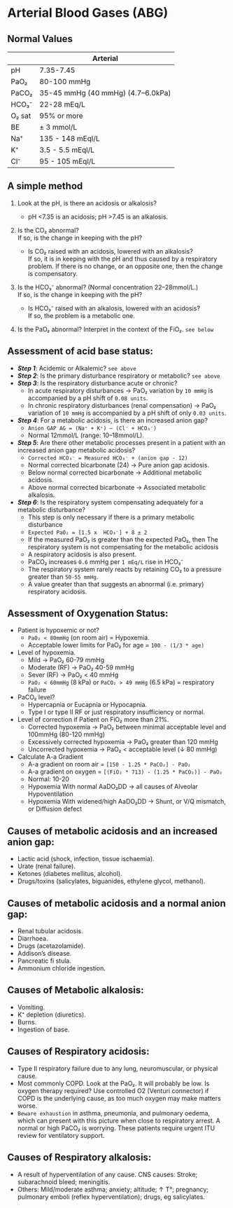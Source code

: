 # Arterial Blood Gases (ABG)

## Normal Values

|        | Arterial                          |
| ------ | --------------------------------- |
| pH     | 7.35-7.45                         |
| PaO₂   | 80-100 mmHg                       |
| PaCO₂  | 35-45 mmHg (40 mmHg) (4.7–6.0kPa) |
| HCO₃⁻  | 22-28 mEq/L                       |
| O₂ sat | 95% or more                       |
| BE     | ± 3 mmol/L                        |
| Na⁺    | 135 - 148 mEql/L                  |
| K⁺     | 3.5 - 5.5 mEql/L                  |
| Cl⁻    | 95 - 105 mEql/L                   |

## A simple method

1. Look at the pH, is there an acidosis or alkalosis?

   - pH <7.35 is an acidosis; pH >7.45 is an alkalosis.

2. Is the CO₂ abnormal?  
   If so, is the change in keeping with the pH?

   - Is CO₂ raised with an acidosis, lowered with an alkalosis?  
     If so, it is in keeping with the pH and thus caused by a respiratory problem. If
     there is no change, or an opposite one, then the change is compensatory.

3. Is the HCO₃⁻ abnormal? (Normal concentration 22–28mmol/L.)  
   If so, is the change in keeping with the pH?

   - Is HCO₃⁻ raised with an alkalosis, lowered with an acidosis?  
     If so, the problem is a metabolic one.

4. Is the PaO₂ abnormal? Interpret in the context of the FiO₂. `see below`

## Assessment of acid base status:

- **_Step 1_**: Acidemic or Alkalemic? `see above`
- **_Step 2_**: Is the primary disturbance respiratory or metabolic? `see above`
- **_Step 3_**: Is the respiratory disturbance acute or chronic?
  - In acute respiratory disturbances → PaO₂ variation by `10 mmHg` is accompanied by a pH shift of `0.08 units`.
  - In chronic respiratory disturbances (renal compensation) → PaO₂ variation of `10 mmHg` is accompanied by a pH shift of only `0.03 units`.
- **_Step 4_**: For a metabolic acidosis, is there an increased anion gap?
  - `Anion GAP AG = (Na⁺ + K⁺) – (Cl⁻ + HCO₃⁻)`
  - Normal 12mmol/L (range: 10–18mmol/L).
- **_Step 5_**: Are there other metabolic processes present in a patient with an increased anion gap metabolic acidosis?
  - `Corrected HCO₃⁻ = Measured HCO₃⁻ + (anion gap - 12)`
  - Normal corrected bicarbonate (24) → Pure anion gap acidosis.
  - Below normal corrected bicarbonate → Additional metabolic acidosis.
  - Above normal corrected bicarbonate → Associated metabolic alkalosis.
- **_Step 6_**: Is the respiratory system compensating adequately for a metabolic disturbance?
  - This step is only necessary if there is a primary metabolic disturbance
  - `Expected PaO₂ = [1.5 x  HCO₃⁻] + 8 ± 2`
  - If the measured PaO₂ is greater than the expected PaO₂, then The respiratory system is not compensating for the metabolic acidosis
  - A respiratory acidosis is also present.
  - PaCO₂ increases `0.6` mmHg per `1 mEq/L` rise in HCO₃⁻
  - The respiratory system rarely reacts by retaining CO₂ to a pressure greater than `50-55 mmHg`.
  - A value greater than that suggests an abnormal (i.e. primary) respiratory acidosis.

## Assessment of Oxygenation Status:

- Patient is hypoxemic or not?
  - `PaO₂ < 80mmHg` (on room air) = Hypoxemia.
  - Acceptable lower limits for PaO₂ for age = `100 - (1/3 * age)`
- Level of hypoxemia.
  - Mild → PaO₂ 60-79 mmHg
  - Moderate (RF) → PaO₂ 40-59 mmHg
  - Sever (RF) → PaO₂ < 40 mmHg
  - `PaO₂ < 60mmHg` (8 kPa) or `PaCO₂ > 49 mmHg` (6.5 kPa) = respiratory failure
- PaCO₂ level?
  - Hypercapnia or Eucapnia or Hypocapnia.
  - Type I or type II RF or just respiratory insufficiency or normal.
- Level of correction if Patient on FiO₂ more than 21%.
  - Corrected hypoxemia → PaO₂ between minimal acceptable level and 100mmHg (80-120 mmHg)
  - Excessively corrected hypoxemia → PaO₂ greater than 120 mmHg
  - Uncorrected hypoxemia → PaO₂ < acceptable level (↓ 80 mmHg)
- Calculate A-a Gradient
  - A-a gradient on room air = `[150 - 1.25 * PaCO₂] - PaO₂`
  - A-a gradient on oxygen = `[(FiO₂ * 713) - (1.25 * PaCO₂)] - PaO₂`
  - Normal: 10-20
  - Hypoxemia With normal AaDO₂DD → all causes of Alveolar Hypoventilation
  - Hypoxemia With widened/high AaDO₂DD → Shunt, or V/Q mismatch, or Diffusion defect

## Causes of metabolic acidosis and an increased anion gap:

- Lactic acid (shock, infection, tissue ischaemia).
- Urate (renal failure).
- Ketones (diabetes mellitus, alcohol).
- Drugs/toxins (salicylates, biguanides, ethylene glycol, methanol).

## Causes of metabolic acidosis and a normal anion gap:

- Renal tubular acidosis.
- Diarrhoea.
- Drugs (acetazolamide).
- Addison’s disease.
- Pancreatic fi stula.
- Ammonium chloride ingestion.

## Causes of Metabolic alkalosis:

- Vomiting.
- K⁺ depletion (diuretics).
- Burns.
- Ingestion of base.

## Causes of Respiratory acidosis:

- Type II respiratory failure due to any lung, neuromuscular, or physical cause.
- Most commonly COPD. Look at the PaO₂. It will probably be low. Is oxygen therapy required? Use controlled O2 (Venturi connector) if COPD is the underlying cause, as too much oxygen may make matters worse.
- `Beware exhaustion` in asthma, pneumonia, and pulmonary oedema, which can present with this picture when close to respiratory arrest. A normal or high PaCO₂ is worrying. These patients require urgent ITU review for ventilatory support.

## Causes of Respiratory alkalosis:

- A result of hyperventilation of any cause. CNS causes: Stroke; subarachnoid bleed; meningitis.
- Others: Mild/moderate asthma; anxiety; altitude; ↑ T°; pregnancy; pulmonary emboli (reflex hyperventilation); drugs, eg salicylates.
